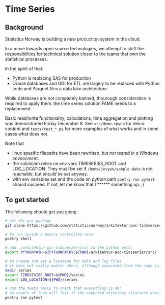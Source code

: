 # Time Series

## Background

Statistics Norway is building a new procuction system in the cloud.

In a move towards open source technologies, we attempt to shift the responsibilities for technical solution closer to the teams that own the statistical processes.

In the spirit of that: 
 * Python is replacing SAS for production 
 * Oracle databases and ODI for ETL are largely to be replaced with Python code and Parquet files a data lake architecture.

While databases are not completely banned, thourough consideration is required to apply them.  the time series solution FAME needs to a replacement. 

Basic read/write functionality, calculations, time aggregation and plotting was demonstrated Friday December 8. See `src/demo.ipynb` for demo content and `tests/test_*.py` for more examples of what works and in some cases what does not.

Note that
 * linux spesific filepaths have been rewritten, *but not tested in a Windows environment*.
 * the solutionm relies on env vars  TIMESERIES_ROOT and LOG_LOCATION. They *must* be set if `/home/jovyan/sample-data` is not reachable, but *should* be set anyway.
* with env variables set and the code on python path `poetry run pytest` should succeed. If not, let me know that I ****** something up. ;) 

## To get started

The following should get you going:

``` bash
# get the poc package
git clone https://github.com/statisticsnorway/arkitektur-poc-tidsserier.git

# To run inside a poetry controlled venv:
poetry shell

# add ./arkitektur-poc-tidsserier/src/ to the python path:
export PYTHONPATH=${PYTHONPATH}:${PWD}/arkitektur-poc-tidsserier/src/

# to create and set a location for data and log files 
# it does not really matter where, although separated from the code is preferrable 
mkdir series
export TIMESERIES_ROOT=${PWD}/series
export LOG_LOCATION=${PWD}/series

# Run the tests TWICE to check that everything is OK: 
# (A couple of them will fail if the expected directory structure does not exist. # They should succeed the second time.) 
poetry run pytest
```




